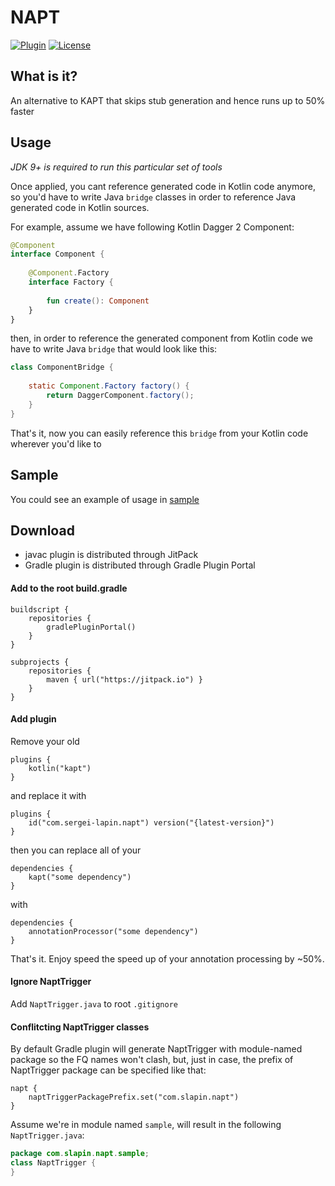 # NAPT

[![Plugin](https://img.shields.io/badge/gradle%20plugin-v1.8-blue)](https://plugins.gradle.org/plugin/com.sergei-lapin.napt)
[![License](https://img.shields.io/badge/License-MIT-yellow.svg)](https://opensource.org/licenses/MIT)

## What is it?

An alternative to KAPT that skips stub generation and hence runs up to 50% faster

## Usage

*JDK 9+ is required to run this particular set of tools*

Once applied, you cant reference generated code in Kotlin code anymore, so you'd have to write Java `bridge` classes in order to reference Java generated code in  Kotlin sources.

For example, assume we have following Kotlin Dagger 2 Component:

``` Kotlin
@Component
interface Component {
    
    @Component.Factory
    interface Factory {
        
        fun create(): Component
    }
}
```

then, in order to reference the generated component from Kotlin code we have to write Java `bridge` that would look like this:

``` Java
class ComponentBridge {
    
    static Component.Factory factory() {
        return DaggerComponent.factory();
    }
}
```

That's it, now you can easily reference this `bridge` from your Kotlin code wherever you'd like to

## Sample

You could see an example of usage in [sample](https://github.com/sergei-lapin/napt/blob/main/sample/build.gradle)

## Download
- javac plugin is distributed through JitPack
- Gradle plugin is distributed through Gradle Plugin Portal

#### Add to the root build.gradle

``` Gradle
buildscript {
    repositories {
        gradlePluginPortal()
    }
}

subprojects {
    repositories {
        maven { url("https://jitpack.io") }
    }
}
```

#### Add plugin

Remove your old

``` Gradle 
plugins {
    kotlin("kapt")
}
```

and replace it with

``` Gradle
plugins {
    id("com.sergei-lapin.napt") version("{latest-version}")
}
```

then you can replace all of your 

``` Gradle
dependencies {
    kapt("some dependency")
}
```

with

``` Gradle
dependencies {
    annotationProcessor("some dependency")
}
```

That's it. Enjoy speed the speed up of your annotation processing by ~50%.

#### Ignore NaptTrigger

Add `NaptTrigger.java` to root `.gitignore`

#### Conflitcting NaptTrigger classes

By default Gradle plugin will generate NaptTrigger with module-named package so the FQ names won't clash, but, just in case, the prefix of NaptTrigger package can be specified like that:

``` Gradle
napt {
    naptTriggerPackagePrefix.set("com.slapin.napt")
}
```

Assume we're in module named `sample`, will result in the following `NaptTrigger.java`:

``` Java
package com.slapin.napt.sample;
class NaptTrigger {
}
```

